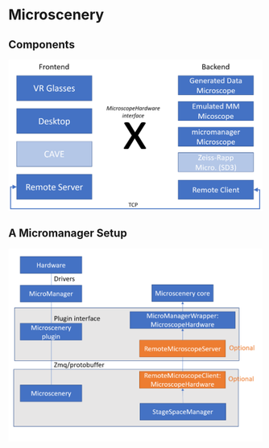 # Microscenery
## Components
![](doc/FrontBackEnd.png)

## A Micromanager Setup
![](doc/Architecture.png)
